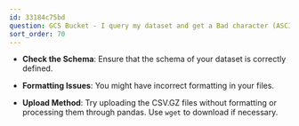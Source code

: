 ```yaml
---
id: 33184c75bd
question: GCS Bucket - I query my dataset and get a Bad character (ASCII 0) error?
sort_order: 70
---
```


- **Check the Schema**: Ensure that the schema of your dataset is correctly defined.

- **Formatting Issues**: You might have incorrect formatting in your files.

- **Upload Method**: Try uploading the CSV.GZ files without formatting or processing them through pandas. Use `wget` to download if necessary.